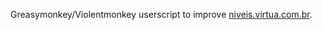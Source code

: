 Greasymonkey/Violentmonkey userscript to improve [niveis.virtua.com.br](http://niveis.virtua.com.br).
